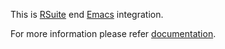 This is [RSuite](http://rsuite.io "RSuite") end
[Emacs](https://emacs.org "Emacs") integration.

For more information please refer [documentation](http://rsuite.io/RSuite_Tutorial.php?article=rsuite_emacs_integration.md "documentation").
